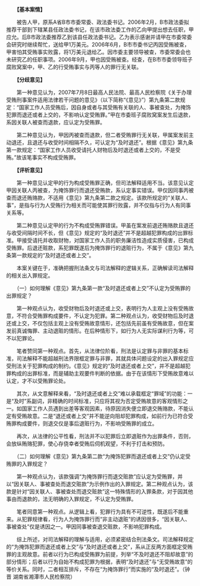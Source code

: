　　**【基本案情】**

　　被告人甲，原系A省B市市委常委、政法委书记。2006年2月，B市政法委拟推荐干部到下辖某县任政法委书记，在该市政法委工作的乙向甲提出想去任职，甲应允。后B市政法委推荐乙到该县任政法委书记。乙为表示感谢并请甲在市委常委会研究时继续帮忙，送给甲1万美元。2006年6月，B市市委书记丙因受贿被查，甲害怕其受贿事实败露，将1万美元退给乙。因市委主要领导被查，市委常委会也未研究乙的任职事项。2006年9月，甲也因受贿被查。经查，在B市市委领导班子腐败窝案中，甲、乙的行受贿事实与丙等人的罪行无关联。

　　**【分歧意见】**

　　第一种意见认为，2007年7月8日最高人民法院、最高人民检察院《关于办理受贿刑事案件适用法律若干问题的意见》（以下简称“《意见》”）第九条第二款规定：“国家工作人员受贿后，因自身或者与其受贿有关联的人、事被查处，为掩饰犯罪而退还或者上交的，不影响认定受贿罪。”甲在市委班子腐败窝案发生后退款，系因关联人被查而退款，应认定为受贿罪。

　　第二种意见认为，甲因丙被查而退款，但二者受贿罪行无关联，甲属案发前主动退还，且退还与收受时间相隔不久，可认定为“及时退还”。根据《意见》第九条第一款规定：“国家工作人员收受请托人财物后及时退还或者上交的，不是受贿。”故该笔事实不构成受贿罪。

　　**【评析意见】**

　　第一种意见认定甲的行为构成受贿罪正确，但司法解释适用不当。该意见认定甲因关联人丙被查，为掩饰罪行而退还受贿款，系认定事实错误。甲仅因同事丙被查而退还贿赂款，不适用《意见》第九条第二款之规定。该款所规定的“关联人、事”，是指与行为人受贿行为相关而可能使其罪行败露，并不仅指与行为人有同事关系等。

　　第二种意见认定甲的行为不构成受贿罪错误。甲虽在案发前退还贿赂款且退还与收受间隔时间不长，但《意见》规定的“及时退还”并不是超越犯罪构成的出罪标准。甲接受请托并收取财物，对国家工作人员的职务廉洁性造成实质侵害，已构成受贿罪。后退还赃款，系犯罪既遂后为掩饰罪行的退赃行为，不属于《意见》第九条第一款规定的“及时退还或者上交”。

　　本案关键在于，准确把握刑法条文与司法解释的逻辑关系，正确解读司法解释的相关出入罪规定。

　　（一）如何理解《意见》第九条第一款“及时退还或者上交”不认定为受贿罪的出罪规定？

　　第一种观点认为，收受财物后及时退还或上交，表明行为人主观上没有受贿故意，不符合受贿罪构成要件，不认定为犯罪。第二种观点认为，收受财物后及时退还或上交，不仅包括主观上没有受贿故意情形，还包括先前虽有受贿故意，但在案发前真诚悔罪、主动退赃的情形。在后种情形下，如行为人无实际谋利行为等，可不以犯罪论。

　　笔者赞同第一种观点。首先，从法律位阶看，刑法是认定罪与非罪的基本标准，司法解释不能超越刑法界限框定罪与非罪，其就具体问题设定的出入罪规定应受刑法关于犯罪构成的制约。《意见》规定的“及时退还或者上交”，并不是超越犯罪构成的出罪标准，而是辅助主观要件判断的依据。由于在该情形下受贿故意难以认定，才不以受贿罪论处。

　　其次，从文意解释来看，“及时退还或者上交”难以承载框定“罪域”的功能：一是“及时”系副词，非精确的时间标准，只应将其视为否定受贿故意的客观情形之一。如国家工作人员遇到出差等客观因素，待原因消失便立即退交贿赂款，不能认定有受贿故意。二是“退还或者上交”并不能逆向阻却犯罪构成，如前行为已符合受贿罪构成要件，则退交仅是事后退赃行为，不影响受贿罪的成立。

　　再次，从法律的公平性看，刑法并不以犯罪后立即退赃作为出罪条件，否则，会放纵贿赂犯罪，使心存侥幸者受贿后伺机观望，不利于打击和预防。

　　（二）如何理解《意见》第九条第二款“为掩饰犯罪而退还或者上交”仍认定受贿罪的入罪规定？

　　第一种观点认为，该款强调“为掩饰罪行而退交赃款”应认定为受贿罪，并以“因关联人、事被查处而退交赃款”为示例作出的入罪规定。第二种观点认为，该款是针对“因关联人、事被查处而退交赃款”这一特殊情形的入罪条款，对于因其他事由而退款的，法无明确的入罪规定，不认定为受贿罪。

　　笔者同意第一种观点。从逻辑上看，犯罪行为具有不可逆性，既遂后不能重来。从犯罪规律看，行为人为掩饰罪行而“非主动退赃”的诱因很多，“因关联人、事被查处”仅是诱因之一。甲因同事被查退交赃款，不影响犯罪构成。

　　综上所述，对司法解释的理解与适用，必须紧密结合刑法条文。司法解释规定的“为掩饰犯罪而退还或者上交”与“及时退还或者上交”，系从正反两方面框定受贿罪的主观故意。前者以行为已构成受贿罪为前提，列举“不及时退还不阻却故意”的部分情形；后者以行为自始不构成犯罪为根据，表明“及时退还”与“无受贿故意”的等价关系。同时，二者相互排斥，不存在“为掩饰罪行”而实施的“及时退还”。（钟晋 湖南省湘潭市人民检察院）